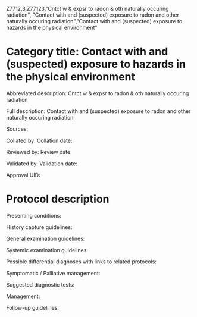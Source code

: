 Z7712,3,Z77123,"Cntct w & expsr to radon & oth naturally occuring radiation", "Contact with and (suspected) exposure to radon and other naturally occuring radiation","Contact with and (suspected) exposure to hazards in the physical environment"
# Category title: Contact with and (suspected) exposure to hazards in the physical environment

Abbreviated description: Cntct w & expsr to radon & oth naturally occuring radiation

Full description: Contact with and (suspected) exposure to radon and other naturally occuring radiation

Sources:

Collated by:
Collation date:

Reviewed by:
Review date:

Validated by:
Validation date:

Approval UID:

# Protocol description

Presenting conditions:

History capture guidelines:

General examination guidelines:

Systemic examination guidelines:

Possible differential diagnoses with links to related protocols:

Symptomatic / Palliative management:

Suggested diagnostic tests:

Management:

Follow-up guidelines:
